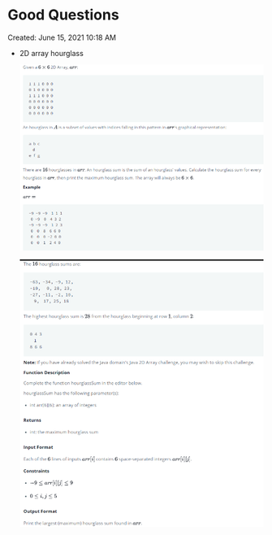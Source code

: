 # Good Questions

Created: June 15, 2021 10:18 AM

- 2D array hourglass

    ![Good%20Questions%20cc749f4c8c1f4e2b8768506b20b14082/Untitled.png](Good%20Questions%20cc749f4c8c1f4e2b8768506b20b14082/Untitled.png)

    ![Good%20Questions%20cc749f4c8c1f4e2b8768506b20b14082/Untitled%201.png](Good%20Questions%20cc749f4c8c1f4e2b8768506b20b14082/Untitled%201.png)